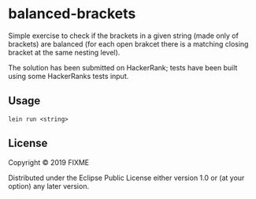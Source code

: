 # balanced-brackets

Simple exercise to check if the brackets in a given string (made only of brackets) are balanced (for each open brakcet there is a matching closing bracket at the same nesting level).

The solution has been submitted on HackerRank; tests have been built using some HackerRanks tests input.

## Usage

```
lein run <string>
```

## License

Copyright © 2019 FIXME

Distributed under the Eclipse Public License either version 1.0 or (at
your option) any later version.
